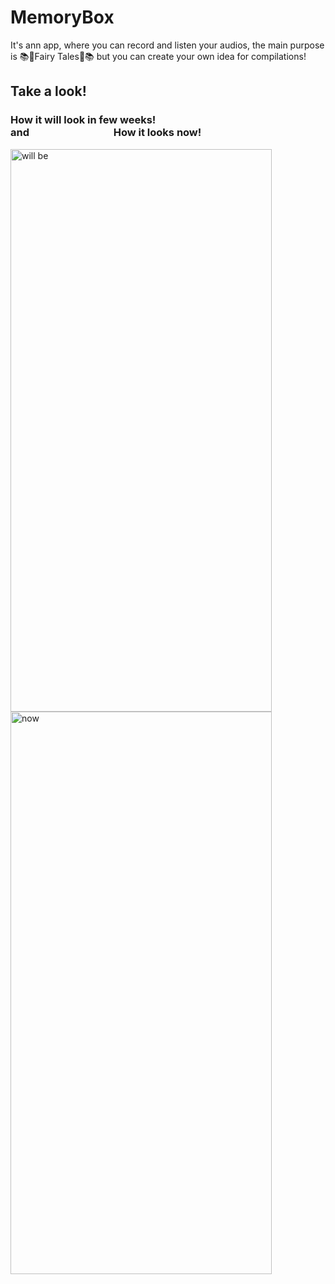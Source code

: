 # MemoryBox
It's ann app, where you can record and listen your audios, the main purpose is 📚🧞Fairy Tales🧞📚
but you can create your own idea for compilations!

## Take a look!

### How it will look in few weeks!         and         How it looks now!

<img src="https://user-images.githubusercontent.com/38156331/140504655-30452362-5727-45c2-9c5c-8b2cd496d210.png" alt="will be" width="418" height="900" /><img src="https://user-images.githubusercontent.com/38156331/140504670-f82fe93f-7330-490d-b676-cf0eeb547ca0.png" alt="now" width="418" height="900" />
